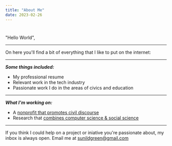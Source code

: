 ```yaml
---
title: "About Me"
date: 2023-02-26
---
```

#  
"Hello World",  
_________________                      

 On here you'll find a bit of everything that I like to put on the internet:
_________________

***Some things included:***  

  - My professional resume 
  - Relevant work in the tech industry
  - Passionate work I do in the areas of civics and education 
_________________

***What I'm working on:***

  - A [nonprofit that promotes civil discourse](https://roundtablepolitics.org/) 
  - Research that [combines computer science & social science](https://digitalcommons.dartmouth.edu/dujpew/vol1/iss4/7/)

_________________

If you think I could help on a project or iniative you're passionate about, my inbox is always open. Email me at sunildgreen@gmail.com